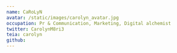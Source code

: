 ```yaml
---
name: CaRoLyN
avatar: /static/images/carolyn_avatar.jpg
occupation: Pr & Communication, Marketing, Digital alchemist
twitter: CarolynM8ri3
teia: carolyn
github:
---
```

